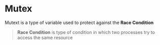 # Mutex

Mutext is a type of variable used to protect against the **Race Condition**


 > **Race Condition** is type of condition in which two processes try to access the same resource 

